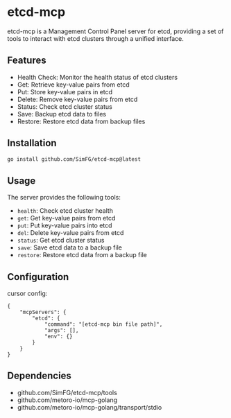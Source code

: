 # etcd-mcp

etcd-mcp is a Management Control Panel server for etcd, providing a set of tools to interact with etcd clusters through a unified interface.

## Features

- Health Check: Monitor the health status of etcd clusters
- Get: Retrieve key-value pairs from etcd
- Put: Store key-value pairs in etcd
- Delete: Remove key-value pairs from etcd
- Status: Check etcd cluster status
- Save: Backup etcd data to files
- Restore: Restore etcd data from backup files

## Installation

```bash
go install github.com/SimFG/etcd-mcp@latest
```

## Usage

The server provides the following tools:

- `health`: Check etcd cluster health
- `get`: Get key-value pairs from etcd
- `put`: Put key-value pairs into etcd
- `del`: Delete key-value pairs from etcd
- `status`: Get etcd cluster status
- `save`: Save etcd data to a backup file
- `restore`: Restore etcd data from a backup file

## Configuration

cursor config:

```
{
    "mcpServers": {
        "etcd": {
            "command": "[etcd-mcp bin file path]",
            "args": [],
            "env": {}
        }
    }
}
```

## Dependencies

- github.com/SimFG/etcd-mcp/tools
- github.com/metoro-io/mcp-golang
- github.com/metoro-io/mcp-golang/transport/stdio
